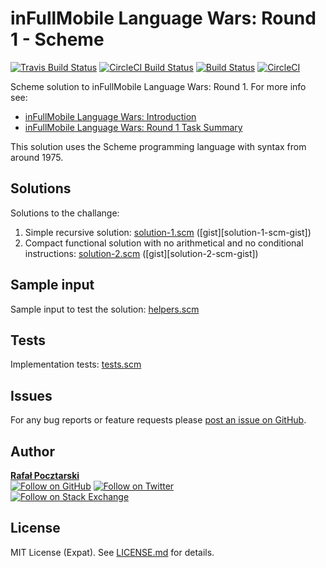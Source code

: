 inFullMobile Language Wars: Round 1 - Scheme
============================================
[![Travis Build Status][travis-shield]][travis-url]
[![CircleCI Build Status][circle-shield]][circle-url]
[![Build Status][travis-img]][travis-url]
[![CircleCI][circle-img]][circle-url]

Scheme solution to inFullMobile Language Wars: Round 1. For more info see:

* [inFullMobile Language Wars: Introduction](https://blog.infullmobile.com/language-wars-introduction-8ea0598e897)
* [inFullMobile Language Wars: Round 1 Task Summary](https://gist.github.com/rsp/4255663f8c5a5e58bc9818a6174fe28f)

This solution uses the Scheme programming language with syntax from around 1975.

Solutions
---------
Solutions to the challange:

1. Simple recursive solution:
[solution-1.scm](solution-1.js) ([gist][solution-1-scm-gist])
2. Compact functional solution with no arithmetical and no conditional instructions:
[solution-2.scm](solution-2.scm) ([gist][solution-2-scm-gist])

Sample input
------------
Sample input to test the solution: [helpers.scm](helpers.scm)

Tests
-----
Implementation tests: [tests.scm](tests.scm)

Issues
------
For any bug reports or feature requests please
[post an issue on GitHub][issues-url].

Author
------
[**Rafał Pocztarski**](https://pocztarski.com/)
<br/>
[![Follow on GitHub][github-follow-img]][github-follow-url]
[![Follow on Twitter][twitter-follow-img]][twitter-follow-url]
<br/>
[![Follow on Stack Exchange][stackexchange-img]][stackoverflow-url]

License
-------
MIT License (Expat). See [LICENSE.md](LICENSE.md) for details.

[github-url]: https://github.com/rsp/ifm-lw-r1-scheme
[readme-url]: https://github.com/rsp/ifm-lw-r1-scheme#readme
[issues-url]: https://github.com/rsp/ifm-lw-r1-scheme/issues
[license-url]: https://github.com/rsp/ifm-lw-r1-scheme/blob/master/LICENSE.md
[travis-url]: https://travis-ci.org/rsp/ifm-lw-r1-scheme
[travis-img]: https://travis-ci.org/rsp/ifm-lw-r1-scheme.svg?branch=master
[travis-shield]: https://img.shields.io/travis/rsp/ifm-lw-r1-scheme.svg?label=Travis+CI
[circle-url]: https://circleci.com/gh/rsp/ifm-lw-r1-scheme
[circle-img]: https://circleci.com/gh/rsp/ifm-lw-r1-scheme.svg?style=svg
[circle-shield]: https://img.shields.io/circleci/project/github/rsp/ifm-lw-r1-scheme.svg?label=Circle+CI
[github-follow-url]: https://github.com/rsp
[github-follow-img]: https://img.shields.io/github/followers/rsp.svg?style=social&label=Follow
[twitter-follow-url]: https://twitter.com/intent/follow?screen_name=pocztarski
[twitter-follow-img]: https://img.shields.io/twitter/follow/pocztarski.svg?style=social&label=Follow
[stackoverflow-url]: https://stackoverflow.com/users/613198/rsp
[stackexchange-url]: https://stackexchange.com/users/303952/rsp
[stackexchange-img]: https://stackexchange.com/users/flair/303952.png
[solution-1-old-gist]: https://gist.github.com/rsp/40f69fb7cb0b96124fcb02459ce66472
[solution-1-new-gist]: https://gist.github.com/rsp/37e0b859bde229c22f9016d48685ff70
[solution-2-old-gist]: https://gist.github.com/rsp/c1607c8a9f489faa136c81b578428048
[solution-2-new-gist]: https://gist.github.com/rsp/17d69b2104be486f69a225fdcaca7869
[solution-3-old-gist]: https://gist.github.com/rsp/d2c88e304a40805ef247c0cd5ac1e065
[solution-3-new-gist]: https://gist.github.com/rsp/b85c279311464fdf4ed1ddb80f15b491
